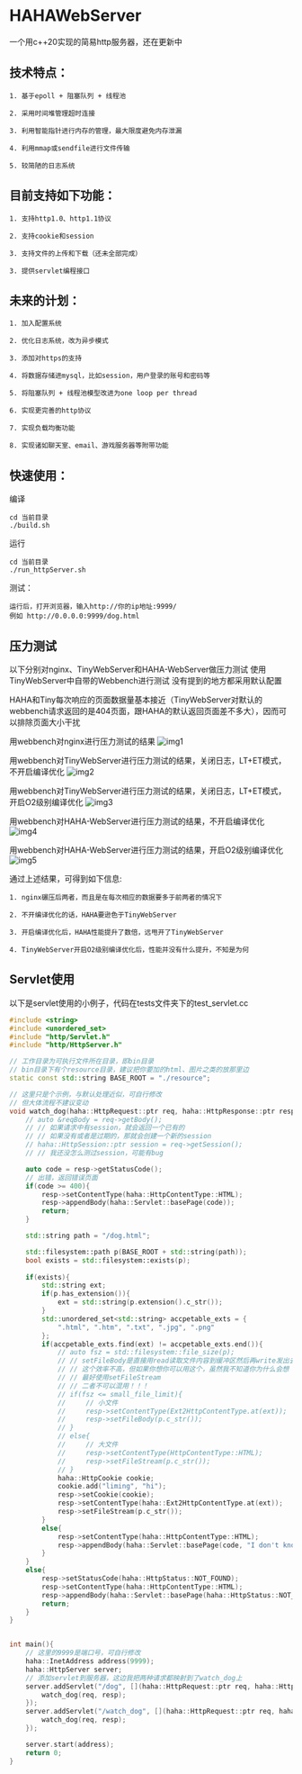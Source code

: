 # HAHAWebServer

一个用c++20实现的简易http服务器，还在更新中

## 技术特点：

    1. 基于epoll + 阻塞队列 + 线程池

    2. 采用时间堆管理超时连接

    3. 利用智能指针进行内存的管理，最大限度避免内存泄漏

    4. 利用mmap或sendfile进行文件传输

    5. 较简陋的日志系统

## 目前支持如下功能：

    1. 支持http1.0、http1.1协议

    2. 支持cookie和session

    3. 支持文件的上传和下载（还未全部完成）

    3. 提供servlet编程接口

## 未来的计划：

    1. 加入配置系统

    2. 优化日志系统，改为异步模式

    3. 添加对https的支持

    4. 将数据存储进mysql，比如session，用户登录的账号和密码等

    5. 将阻塞队列 + 线程池模型改进为one loop per thread

    6. 实现更完善的http协议

    7. 实现负载均衡功能

    8. 实现诸如聊天室、email、游戏服务器等附带功能


## 快速使用：

编译
```shell
cd 当前目录
./build.sh
```
运行
```shell
cd 当前目录
./run_httpServer.sh
```

测试：

    运行后，打开浏览器，输入http://你的ip地址:9999/
    例如 http://0.0.0.0:9999/dog.html


## 压力测试

以下分别对nginx、TinyWebServer和HAHA-WebServer做压力测试
使用TinyWebServer中自带的Webbench进行测试
没有提到的地方都采用默认配置

HAHA和Tiny每次响应的页面数据量基本接近（TinyWebServer对默认的webbench请求返回的是404页面，跟HAHA的默认返回页面差不多大），因而可以排除页面大小干扰

用webbench对nginx进行压力测试的结果
![img1](./resource/nginx-webbench-5000-5.png)

用webbench对TinyWebServer进行压力测试的结果，关闭日志，LT+ET模式，不开启编译优化
![img2](./resource/tiny-lt%2Bet-debug-webbench-5000-5.png)

用webbench对TinyWebServer进行压力测试的结果，关闭日志，LT+ET模式，开启O2级别编译优化
![img3](./resource/tiny-lt%2Bet-release-webbench-5000-5.png)

用webbench对HAHA-WebServer进行压力测试的结果，不开启编译优化
![img4](./resource/haha-debug-webbench-5000-5.png)

用webbench对HAHA-WebServer进行压力测试的结果，开启O2级别编译优化
![img5](./resource/haha-release-webbench-5000-5.png)

通过上述结果，可得到如下信息:

    1. nginx碾压后两者，而且是在每次相应的数据要多于前两者的情况下

    2. 不开编译优化的话，HAHA要逊色于TinyWebServer

    3. 开启编译优化后，HAHA性能提升了数倍，远甩开了TinyWebServer
    
    4. TinyWebServer开启O2级别编译优化后，性能并没有什么提升，不知是为何


## Servlet使用

以下是servlet使用的小例子，代码在tests文件夹下的test_servlet.cc
```c++
#include <string>
#include <unordered_set>
#include "http/Servlet.h"
#include "http/HttpServer.h"

// 工作目录为可执行文件所在目录，即bin目录
// bin目录下有个resource目录，建议把你要加的html、图片之类的放那里边
static const std::string BASE_ROOT = "./resource";

// 这里只是个示例，与默认处理近似，可自行修改
// 但大体流程不建议变动
void watch_dog(haha::HttpRequest::ptr req, haha::HttpResponse::ptr resp){
    // auto &reqBody = req->getBody();
    // // 如果请求中有session，就会返回一个已有的
    // // 如果没有或者是过期的，那就会创建一个新的session
    // haha::HttpSession::ptr session = req->getSession();
    // // 我还没怎么测过session，可能有bug

    auto code = resp->getStatusCode();
    // 出错，返回错误页面
    if(code >= 400){
        resp->setContentType(haha::HttpContentType::HTML);
        resp->appendBody(haha::Servlet::basePage(code));
        return;
    }

    std::string path = "/dog.html";

    std::filesystem::path p(BASE_ROOT + std::string(path));
    bool exists = std::filesystem::exists(p);
    
    if(exists){
        std::string ext;
        if(p.has_extension()){
            ext = std::string(p.extension().c_str());
        }
        std::unordered_set<std::string> accpetable_exts = {
            ".html", ".htm", ".txt", ".jpg", ".png"
        };
        if(accpetable_exts.find(ext) != accpetable_exts.end()){
            // auto fsz = std::filesystem::file_size(p);
            // // setFileBody是直接用read读取文件内容到缓冲区然后再write发出去
            // // 这个效率不高，但如果你想你可以用这个，虽然我不知道你为什么会想
            // // 最好使用setFileStream
            // // 二者不可以混用！！！
            // if(fsz <= small_file_limit){
            //     // 小文件
            //     resp->setContentType(Ext2HttpContentType.at(ext));
            //     resp->setFileBody(p.c_str());
            // }
            // else{
            //     // 大文件
            //     resp->setContentType(HttpContentType::HTML);
            //     resp->setFileStream(p.c_str());
            // }
            haha::HttpCookie cookie;
            cookie.add("liming", "hi");
            resp->setCookie(cookie);
            resp->setContentType(haha::Ext2HttpContentType.at(ext));
            resp->setFileStream(p.c_str());
        }
        else{
            resp->setContentType(haha::HttpContentType::HTML);
            resp->appendBody(haha::Servlet::basePage(code, "I don't know what do you really want"));
        }
    }
    else{
        resp->setStatusCode(haha::HttpStatus::NOT_FOUND);
        resp->setContentType(haha::HttpContentType::HTML);
        resp->appendBody(haha::Servlet::basePage(haha::HttpStatus::NOT_FOUND));
        return;
    }
}


int main(){
    // 这里的9999是端口号，可自行修改
    haha::InetAddress address(9999);
    haha::HttpServer server;
    // 添加servlet到服务器，这边我把两种请求都映射到了watch_dog上
    server.addServlet("/dog", [](haha::HttpRequest::ptr req, haha::HttpResponse::ptr resp){
        watch_dog(req, resp);
    });
    server.addServlet("/watch_dog", [](haha::HttpRequest::ptr req, haha::HttpResponse::ptr resp){
        watch_dog(req, resp);
    });

    server.start(address);
    return 0;
}
```
